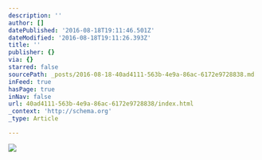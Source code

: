 ```yaml
---
description: ''
author: []
datePublished: '2016-08-18T19:11:46.501Z'
dateModified: '2016-08-18T19:11:26.393Z'
title: ''
publisher: {}
via: {}
starred: false
sourcePath: _posts/2016-08-18-40ad4111-563b-4e9a-86ac-6172e9728838.md
inFeed: true
hasPage: true
inNav: false
url: 40ad4111-563b-4e9a-86ac-6172e9728838/index.html
_context: 'http://schema.org'
_type: Article

---
```

![](https://the-grid-user-content.s3-us-west-2.amazonaws.com/f19109a6-72b4-423e-8e03-d96711332d5f.jpg)